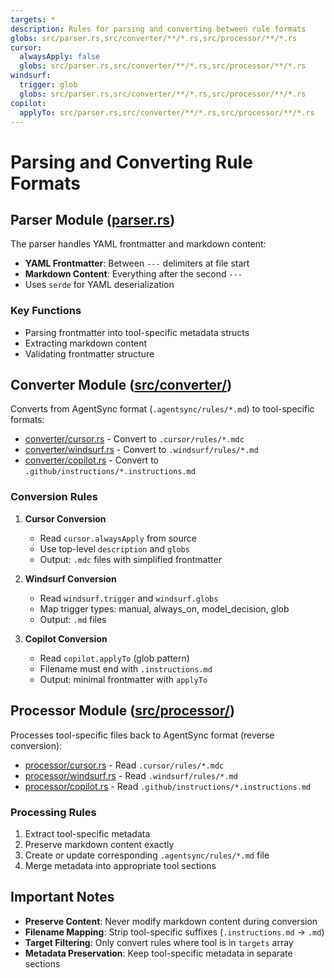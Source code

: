 ```yaml
---
targets: *
description: Rules for parsing and converting between rule formats
globs: src/parser.rs,src/converter/**/*.rs,src/processor/**/*.rs
cursor:
  alwaysApply: false
  globs: src/parser.rs,src/converter/**/*.rs,src/processor/**/*.rs
windsurf:
  trigger: glob
  globs: src/parser.rs,src/converter/**/*.rs,src/processor/**/*.rs
copilot:
  applyTo: src/parser.rs,src/converter/**/*.rs,src/processor/**/*.rs
---
```

# Parsing and Converting Rule Formats

## Parser Module ([parser.rs](mdc:src/parser.rs))

The parser handles YAML frontmatter and markdown content:

- **YAML Frontmatter**: Between `---` delimiters at file start
- **Markdown Content**: Everything after the second `---`
- Uses `serde` for YAML deserialization

### Key Functions

- Parsing frontmatter into tool-specific metadata structs
- Extracting markdown content
- Validating frontmatter structure

## Converter Module ([src/converter/](mdc:src/converter))

Converts from AgentSync format (`.agentsync/rules/*.md`) to tool-specific formats:

- [converter/cursor.rs](mdc:src/converter/cursor.rs) - Convert to `.cursor/rules/*.mdc`
- [converter/windsurf.rs](mdc:src/converter/windsurf.rs) - Convert to `.windsurf/rules/*.md`
- [converter/copilot.rs](mdc:src/converter/copilot.rs) - Convert to `.github/instructions/*.instructions.md`

### Conversion Rules

1. **Cursor Conversion**
   - Read `cursor.alwaysApply` from source
   - Use top-level `description` and `globs`
   - Output: `.mdc` files with simplified frontmatter

2. **Windsurf Conversion**
   - Read `windsurf.trigger` and `windsurf.globs`
   - Map trigger types: manual, always_on, model_decision, glob
   - Output: `.md` files

3. **Copilot Conversion**
   - Read `copilot.applyTo` (glob pattern)
   - Filename must end with `.instructions.md`
   - Output: minimal frontmatter with `applyTo`

## Processor Module ([src/processor/](mdc:src/processor))

Processes tool-specific files back to AgentSync format (reverse conversion):

- [processor/cursor.rs](mdc:src/processor/cursor.rs) - Read `.cursor/rules/*.mdc`
- [processor/windsurf.rs](mdc:src/processor/windsurf.rs) - Read `.windsurf/rules/*.md`
- [processor/copilot.rs](mdc:src/processor/copilot.rs) - Read `.github/instructions/*.instructions.md`

### Processing Rules

1. Extract tool-specific metadata
2. Preserve markdown content exactly
3. Create or update corresponding `.agentsync/rules/*.md` file
4. Merge metadata into appropriate tool sections

## Important Notes

- **Preserve Content**: Never modify markdown content during conversion
- **Filename Mapping**: Strip tool-specific suffixes (`.instructions.md` → `.md`)
- **Target Filtering**: Only convert rules where tool is in `targets` array
- **Metadata Preservation**: Keep tool-specific metadata in separate sections
